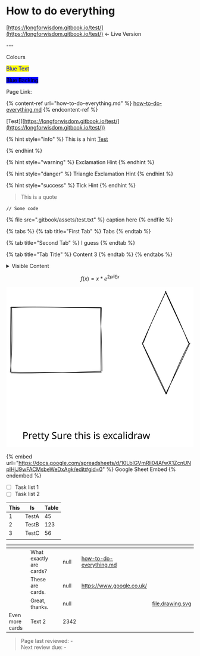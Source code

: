 # How to do everything

[https://longforwisdom.gitbook.io/test/](https://longforwisdom.gitbook.io/test/) <- Live Version

\---



Colours

<mark style="color:blue;">Blue Text</mark>

<mark style="background-color:blue;">Blue Backing</mark>

<mark style="color:blue;"></mark>





Page Link:

{% content-ref url="how-to-do-everything.md" %}
[how-to-do-everything.md](how-to-do-everything.md)
{% endcontent-ref %}

\[Test]\([https://longforwisdom.gitbook.io/test/](https://longforwisdom.gitbook.io/test/))

{% hint style="info" %}
This is a hint [Test](https://longforwisdom.gitbook.io/test/)


{% endhint %}

{% hint style="warning" %}
Exclamation Hint
{% endhint %}

{% hint style="danger" %}
Triangle Exclamation Hint
{% endhint %}

{% hint style="success" %}
Tick Hint
{% endhint %}



> This is a quote

```
// Some code
```

{% file src=".gitbook/assets/test.txt" %}
caption here
{% endfile %}

{% tabs %}
{% tab title="First Tab" %}
Tabs
{% endtab %}

{% tab title="Second Tab" %}
I guess
{% endtab %}

{% tab title="Tab Title" %}
Content 3
{% endtab %}
{% endtabs %}

<details>

<summary>Visible Content</summary>

Expandable Content

</details>

$$
f(x) = x * e^{2 pi i \xi x}
$$

<img src=".gitbook/assets/file.drawing.svg" alt="Caption for drawing" class="gitbook-drawing">

{% embed url="https://docs.google.com/spreadsheets/d/10LbIGVmRli04AfwX1ZcnUNplHjJ9wFACMsbeWeDxAgk/edit#gid=0" %}
Google Sheet Embed
{% endembed %}

* [ ] Task list 1
* [ ] Task list 2

| This | Is    | Table |
| ---- | ----- | ----- |
| 1    | TestA | 45    |
| 2    | TestB | 123   |
| 3    | TestC | 56    |
|      |       |       |

<table data-view="cards"><thead><tr><th></th><th></th><th></th><th data-type="number"></th><th data-hidden data-card-target data-type="content-ref"></th><th data-hidden data-card-cover data-type="files"></th></tr></thead><tbody><tr><td></td><td>What exactly are cards?</td><td></td><td>null</td><td><a href="how-to-do-everything.md">how-to-do-everything.md</a></td><td></td></tr><tr><td></td><td>These are cards.</td><td></td><td>null</td><td><a href="https://www.google.co.uk/">https://www.google.co.uk/</a></td><td></td></tr><tr><td></td><td>Great, thanks.</td><td></td><td>null</td><td></td><td><a href=".gitbook/assets/file.drawing.svg">file.drawing.svg</a></td></tr><tr><td>Even more cards</td><td>Text 2</td><td></td><td>2342</td><td></td><td></td></tr></tbody></table>

> Page last reviewed: -\
> Next review due: -
